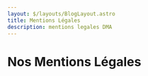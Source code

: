 ```yaml
---
layout: $/layouts/BlogLayout.astro
title: Mentions Légales
description: mentions legales DMA
---
```

# Nos Mentions Légales